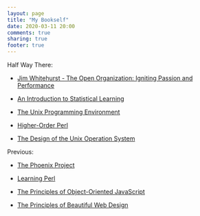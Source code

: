 ```yaml
---
layout: page
title: "My Bookself"
date: 2020-03-11 20:00
comments: true
sharing: true
footer: true
---
```


Half Way There:

* [Jim Whitehurst - The Open Organization: Igniting Passion and Performance](https://www.amazon.com/Open-Organization-Igniting-Passion-Performance/dp/1625275277/)

* [An Introduction to Statistical Learning](http://www-bcf.usc.edu/~gareth/ISL/)

* [The Unix Programming Environment](https://www.amazon.com/Unix-Programming-Environment-Prentice-Hall-Software/dp/013937681X/)

* [Higher-Order Perl](http://www.amazon.com/Higher-Order-Perl-Transforming-Programs/dp/1558607013/)

* [The Design of the Unix Operation System](http://www.amazon.com/Design-UNIX-Operating-System/dp/0132017997/)


Previous:

* [The Phoenix Project](https://www.amazon.com/Phoenix-Project-DevOps-Helping-Business/dp/0988262592/)

* [Learning Perl](http://www.amazon.com/Learning-Perl-Randal-L-Schwartz/dp/1449303587/)

* [The Principles of Object-Oriented JavaScript](http://www.amazon.com/Principles-Object-Oriented-JavaScript-Nicholas-Zakas/dp/1593275404)

* [The Principles of Beautiful Web Design](https://www.amazon.com/Principles-Beautiful-Web-Design/dp/098057689X)
